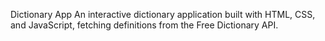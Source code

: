 Dictionary App
An interactive dictionary application built with HTML, CSS, and JavaScript, fetching definitions from the Free Dictionary API.
